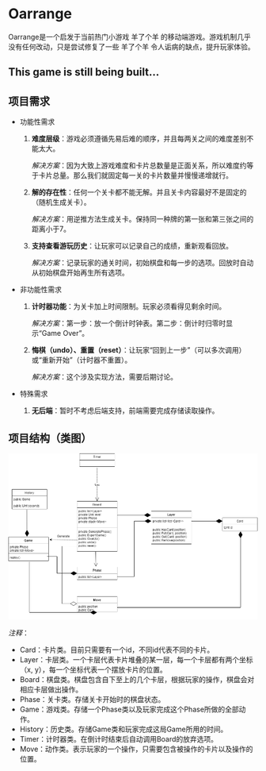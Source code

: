# Oarrange

Oarrange是一个启发于当前热门小游戏 羊了个羊 的移动端游戏。游戏机制几乎没有任何改动，只是尝试修复了一些 羊了个羊 令人诟病的缺点，提升玩家体验。

## This game is still being built...

## 项目需求

- 功能性需求

    1. **难度层级**：游戏必须遵循先易后难的顺序，并且每两关之间的难度差别不能太大。
  
       *解决方案*：因为大致上游戏难度和卡片总数量是正面关系，所以难度约等于卡片总量。那么我们就固定每一关的卡片数量并慢慢递增就行。

    2. **解的存在性**：任何一个关卡都不能无解。并且关卡内容最好不是固定的（随机生成关卡）。
  
       *解决方案*：用逆推方法生成关卡。保持同一种牌的第一张和第三张之间的距离小于7。

    3. **支持查看游玩历史**：让玩家可以记录自己的成绩，重新观看回放。
  
       *解决方案*：记录玩家的通关时间，初始棋盘和每一步的选项。回放时自动从初始棋盘开始再生所有选项。

- 非功能性需求

    1. **计时器功能**：为关卡加上时间限制。玩家必须看得见剩余时间。
  
       *解决方案*：第一步：放一个倒计时钟表。第二步：倒计时归零时显示“Game Over”。

    2. **悔棋（undo）、重置（reset）**：让玩家“回到上一步”（可以多次调用）或“重新开始”（计时器不重置）。
  
        *解决方案*：这个涉及实现方法，需要后期讨论。

- 特殊需求

    1. **无后端**：暂时不考虑后端支持，前端需要完成存储读取操作。

## 项目结构（类图）

![class diagram](ClassDiagram.png "class diagram")

*注释*：

- Card：卡片类。目前只需要有一个id，不同id代表不同的卡片。
- Layer：卡层类。一个卡层代表卡片堆叠的某一层，每一个卡层都有两个坐标（x, y），每一个坐标代表一个摆放卡片的位置。
- Board：棋盘类。棋盘包含自下至上的几个卡层，根据玩家的操作，棋盘会对相应卡层做出操作。
- Phase：关卡类。存储关卡开始时的棋盘状态。
- Game：游戏类。存储一个Phase类以及玩家完成这个Phase所做的全部动作。
- History：历史类。存储Game类和玩家完成这局Game所用的时间。
- Timer：计时器类。在倒计时结束后自动调用Board的放弃选项。
- Move：动作类。表示玩家的一个操作，只需要包含被操作的卡片以及操作的位置。